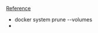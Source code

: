 
[Reference](https://docs.docker.com/engine/reference/commandline/cli/)

- docker system prune --volumes
-
